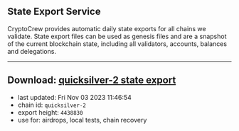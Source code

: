 ## State Export Service
CryptoCrew provides automatic daily state exports for all chains we validate. State export files can be used as genesis files and are a snapshot of the current blockchain state, including all validators, accounts, balances and delegations.

---
**Download: [quicksilver-2 state export](https://dl.ccvalidators.com/SERVICE/quicksilver/quicksilver-2_export_4438830.json)**
---

- last updated: Fri Nov 03 2023 11:46:54
- chain id: `quicksilver-2`
- export height: `4438830`
- use for: airdrops, local tests, chain recovery
